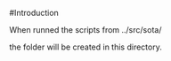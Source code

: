 #Introduction

When runned the scripts from ../src/sota/

the folder will be created in this directory.